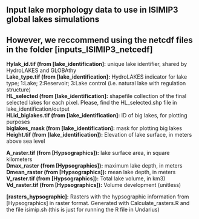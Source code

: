 ## Input lake morphology data to use in ISIMIP3 global lakes simulations <br />
## However, we reccommend using the netcdf files in the folder **[inputs_ISIMIP3_netcedf]** <br />

**Hylak_id.tif (from [lake_identification]:** unique lake identifier, shared by HydroLAKES and GLOBAthy<br />
**Lake_type.tif (from [lake_identification]:** HydroLAKES indicator for lake type; 1:Lake; 2:Reservoir; 3:Lake control (i.e. natural lake with regulation structure)<br />
**HL_selected (from [lake_identification]:** shapefile collection of the final selected lakes for each pixel. Please, find the HL_selected.shp file in lake_identification/output <br />
**HLid_biglakes.tif (from [lake_identification]:** ID of big lakes, for plotting purposes <br />
**biglakes_mask (from [lake_identification]:**  mask for plotting big lakes <br />
**Height.tif (from [lake_identification]):** Elevation of lake surface, in meters above sea level <br />

**A_raster.tif (from [Hypsographics]):** lake surface area, in square kilometers <br />
**Dmax_raster (from [Hypsographics]):** maximum lake depth, in meters <br />
**Dmean_raster (from [Hypsographics]):** mean lake depth, in meters <br />
**V_raster.tif (from [Hypsographics]):** Total lake volume, in km3)<br />
**Vd_raster.tif (from [Hypsographics]):** Volume development (unitless) <br />

**[rasters_hypsographic]:** Rasters with the hypsographic information from [Hypsographics] in raster format. Generated with Calculate_rasters.R and the file isimip.sh (this is just for running the R file in Undarius) <br />
